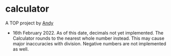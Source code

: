 # calculator

A TOP project
by [Andy](https://github.com/nerminDonlag)

- 16th February 2022.
As of this date, decimals not yet implemented.
The Calculator rounds to the nearest whole number instead.
This may cause major inaccuracies with division.
Negative numbers are not implemented as well.